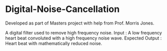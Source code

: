 # Digital-Noise-Cancellation
Developed as part of Masters project with help from Prof. Morris Jones. 

A digital filter used to remove high frequency noise.
Input : A low frequency heart beat convoluted with a high frequency noise wave.
Expected Output : Heart beat with mathematically reduced noise.
